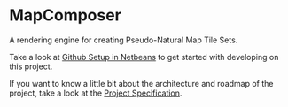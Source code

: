 MapComposer
===========

A rendering engine for creating Pseudo-Natural Map Tile Sets.

Take a look at [Github Setup in Netbeans](https://github.com/hallahan/MapComposer/blob/master/docs/github-setup.md) 
to get started with developing on this project.

If you want to know a little bit about the architecture and roadmap of the project, take a look at
the [Project Specification](https://github.com/hallahan/MapComposer/blob/master/docs/hallahan-project-specification.md).